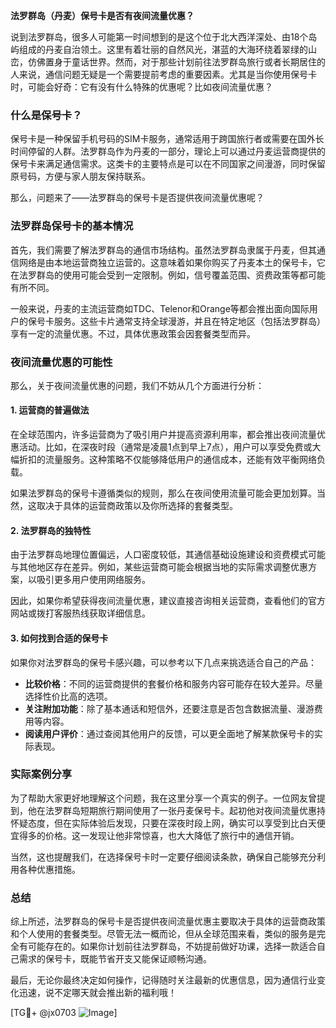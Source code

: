 **法罗群岛（丹麦）保号卡是否有夜间流量优惠？**

说到法罗群岛，很多人可能第一时间想到的是这个位于北大西洋深处、由18个岛屿组成的丹麦自治领土。这里有着壮丽的自然风光，湛蓝的大海环绕着翠绿的山峦，仿佛置身于童话世界。然而，对于那些计划前往法罗群岛旅行或者长期居住的人来说，通信问题无疑是一个需要提前考虑的重要因素。尤其是当你使用保号卡时，可能会好奇：它有没有什么特殊的优惠呢？比如夜间流量优惠？

### 什么是保号卡？
保号卡是一种保留手机号码的SIM卡服务，通常适用于跨国旅行者或需要在国外长时间停留的人群。法罗群岛作为丹麦的一部分，理论上可以通过丹麦运营商提供的保号卡来满足通信需求。这类卡的主要特点是可以在不同国家之间漫游，同时保留原号码，方便与家人朋友保持联系。

那么，问题来了——法罗群岛的保号卡是否提供夜间流量优惠呢？

### 法罗群岛保号卡的基本情况
首先，我们需要了解法罗群岛的通信市场结构。虽然法罗群岛隶属于丹麦，但其通信网络是由本地运营商独立运营的。这意味着如果你购买了丹麦本土的保号卡，它在法罗群岛的使用可能会受到一定限制。例如，信号覆盖范围、资费政策等都可能有所不同。

一般来说，丹麦的主流运营商如TDC、Telenor和Orange等都会推出面向国际用户的保号卡服务。这些卡片通常支持全球漫游，并且在特定地区（包括法罗群岛）享有一定的流量优惠。不过，具体优惠政策会因套餐类型而异。

### 夜间流量优惠的可能性
那么，关于夜间流量优惠的问题，我们不妨从几个方面进行分析：

#### 1. **运营商的普遍做法**
在全球范围内，许多运营商为了吸引用户并提高资源利用率，都会推出夜间流量优惠活动。比如，在深夜时段（通常是凌晨1点到早上7点），用户可以享受免费或大幅折扣的流量服务。这种策略不仅能够降低用户的通信成本，还能有效平衡网络负载。

如果法罗群岛的保号卡遵循类似的规则，那么在夜间使用流量可能会更加划算。当然，这取决于具体的运营商政策以及你所选择的套餐类型。

#### 2. **法罗群岛的独特性**
由于法罗群岛地理位置偏远，人口密度较低，其通信基础设施建设和资费模式可能与其他地区存在差异。例如，某些运营商可能会根据当地的实际需求调整优惠方案，以吸引更多用户使用网络服务。

因此，如果你希望获得夜间流量优惠，建议直接咨询相关运营商，查看他们的官方网站或拨打客服热线获取详细信息。

#### 3. **如何找到合适的保号卡**
如果你对法罗群岛的保号卡感兴趣，可以参考以下几点来挑选适合自己的产品：

- **比较价格**：不同的运营商提供的套餐价格和服务内容可能存在较大差异。尽量选择性价比高的选项。
- **关注附加功能**：除了基本通话和短信外，还要注意是否包含数据流量、漫游费用等内容。
- **阅读用户评价**：通过查阅其他用户的反馈，可以更全面地了解某款保号卡的实际表现。

### 实际案例分享
为了帮助大家更好地理解这个问题，我在这里分享一个真实的例子。一位网友曾提到，他在法罗群岛短期旅行期间使用了一张丹麦保号卡。起初他对夜间流量优惠持怀疑态度，但在实际体验后发现，只要在深夜时段上网，确实可以享受到比白天便宜得多的价格。这一发现让他非常惊喜，也大大降低了旅行中的通信开销。

当然，这也提醒我们，在选择保号卡时一定要仔细阅读条款，确保自己能够充分利用各种优惠措施。

### 总结
综上所述，法罗群岛的保号卡是否提供夜间流量优惠主要取决于具体的运营商政策和个人使用的套餐类型。尽管无法一概而论，但从全球范围来看，类似的服务是完全有可能存在的。如果你计划前往法罗群岛，不妨提前做好功课，选择一款适合自己需求的保号卡，既能节省开支又能保证顺畅沟通。

最后，无论你最终决定如何操作，记得随时关注最新的优惠信息，因为通信行业变化迅速，说不定哪天就会推出新的福利哦！

[TG💪+ @jx0703 ![Image](https://github.com/user-attachments/assets/dbca1d08-cadb-493c-b0ec-ad6f7a83f270)]